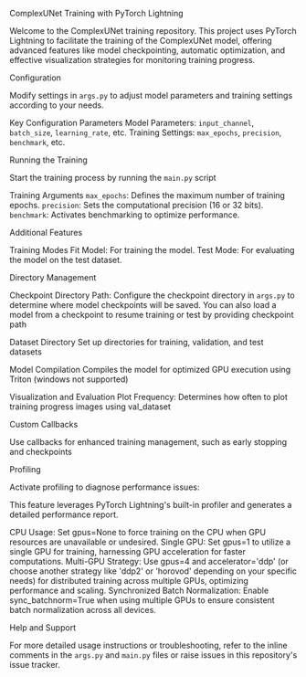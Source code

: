 ComplexUNet Training with PyTorch Lightning

Welcome to the ComplexUNet training repository.
This project uses PyTorch Lightning to facilitate the training of the ComplexUNet model,
offering advanced features like model checkpointing,
automatic optimization,
and effective visualization strategies for monitoring training progress.

Configuration

Modify settings in `args.py` to adjust model parameters and training settings according to your needs.

Key Configuration Parameters
Model Parameters: `input_channel`, `batch_size`, `learning_rate`, etc.
Training Settings: `max_epochs`, `precision`, `benchmark`, etc.

Running the Training

Start the training process by running the `main.py` script

Training Arguments
`max_epochs`: Defines the maximum number of training epochs.
`precision`: Sets the computational precision (16 or 32 bits).
`benchmark`: Activates benchmarking to optimize performance.

Additional Features

Training Modes
Fit Model: For training the model.
Test Mode: For evaluating the model on the test dataset.

Directory Management

Checkpoint Directory
Path: Configure the checkpoint directory in `args.py` to determine where model checkpoints will be saved.
You can also load a model from a checkpoint to resume training or test by providing checkpoint path

Dataset Directory
Set up directories for training, validation, and test datasets

Model Compilation
Compiles the model for optimized GPU execution using Triton (windows not supported)

Visualization and Evaluation
Plot Frequency: Determines how often to plot training progress images using val_dataset

Custom Callbacks

Use callbacks for enhanced training management, such as early stopping and checkpoints

Profiling

Activate profiling to diagnose performance issues:

This feature leverages PyTorch Lightning's built-in profiler and generates a detailed performance report.

CPU Usage: Set gpus=None to force training on the CPU when GPU resources are unavailable or undesired.
Single GPU: Set gpus=1 to utilize a single GPU for training, harnessing GPU acceleration for faster computations.
Multi-GPU Strategy: Use gpus=4 and accelerator='ddp' (or choose another strategy like 'ddp2' or 'horovod' depending on your specific needs) 
for distributed training across multiple GPUs, optimizing performance and scaling.
Synchronized Batch Normalization: Enable sync_batchnorm=True when using multiple GPUs 
to ensure consistent batch normalization across all devices.

Help and Support

For more detailed usage instructions or troubleshooting, refer to the inline comments in the `args.py` and `main.py` files or raise issues in this repository's issue tracker.
